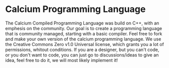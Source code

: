 # Calcium Programming Language

The Calcium Compiled Programming Language was build on C++, with an emphesis on the community. Our goal is to create a programming language that is community managed, starting with a basic compiler. Feel free to fork and make your own version of the calcium programming language. We use the Creative Commons Zero v1.0 Universal license, which grants you a lot of permissions, whitout conditions. If you are a designer, but you can't code, or you don't want to code, you can just go to discussions/ideas to give an idea, feel free to do it, we will most likely implement it!
